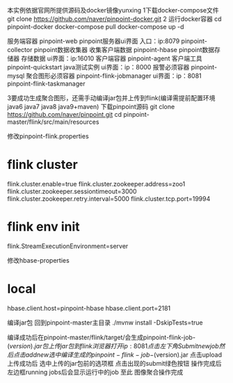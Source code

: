 本实例依据官网所提供源码及docker镜像yunxing
1下载docker-compose文件
git clone https://github.com/naver/pinpoint-docker.git
2 运行docker容器
cd pinpoint-docker
docker-compose pull
docker-compose up -d


服务端容器
pinpoint-web pinpoint服务器ui界面 入口：ip:8079
pinpoint-collector pinpoint数据收集器 收集客户端数据
pinpoint-hbase pinpoint数据存储器 存储数据 ui界面：ip:16010
客户端容器
pinpoint-agent 客户端工具
pinpoint-quickstart java测试实例 ui界面：ip：8000
报警必须容器
pinpoint-mysql
聚合图形必须容器
pinpoint-flink-jobmanager ui界面：ip：8081
pinpoint-flink-taskmanager

3要成功生成聚合图形，还需手动编译jar包并上传到flink(编译需提前配置环境 java6 java7 java8 java9+maven)
下载pinpoint源码
git clone https://github.com/naver/pinpoint.git
cd pinpoint-master/flink/src/main/resources

修改pinpoint-flink.properties
# flink cluster
flink.cluster.enable=true
flink.cluster.zookeeper.address=zoo1
flink.cluster.zookeeper.sessiontimeout=3000
flink.cluster.zookeeper.retry.interval=5000
flink.cluster.tcp.port=19994

# flink env init
flink.StreamExecutionEnvironment=server

修改hbase-properties
# local
hbase.client.host=pinpoint-hbase
hbase.client.port=2181

编译jar包 
回到pinpoint-master主目录
./mvnw install -DskipTests=true

编译成功后在pinpoint-master/flink/target/会生成pinpoint-flink-job-$(version).jar包 
上传jar包到flink
浏览器打开ip:8081
点击左下角 Submit new job 然后点击add new 选中编译生成的pinpoint-flink-job-$(version).jar 点击upload
上传成功后 选中上传的jar包前的选项框 点击出现的submit绿色按钮 
操作完成后左边框running jobs后会显示运行中的job 至此 图像聚合操作完成










